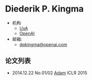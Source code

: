 # Diederik P. Kingma

- 机构
  - [UvA](../Institutions/UvA_荷兰阿姆斯特丹大学.md)
  - [OpenAI](../Institutions/OpenAI.md)
- 邮箱:
  - <dpkingma@openai.com>


## 论文列表

- 2014.12.22 No.01/02 [Adam](../Models/_Basis/2014.12.22_Adam.md) ICLR 2015